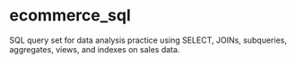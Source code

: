 # ecommerce_sql
SQL query set for data analysis practice using SELECT, JOINs, subqueries, aggregates, views, and indexes on sales data.
